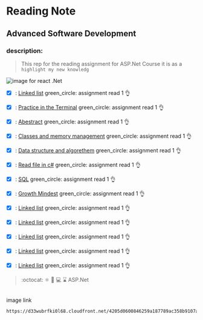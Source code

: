 # Reading Note
## Advanced Software Development
### description:
> This rep for the reading assignment for ASP.Net Course it is as a `highlight my new knowledg`

![image for react .Net](https://d33wubrfki0l68.cloudfront.net/4205d0600846259a187789ac358b9107a308d949/a4ec6/img/logo.svg)

- [x] : [Linked list](./LINKEDLIST.md) green_circle: assignment read 1   :ok_hand:
- [x] : [Practice in the Terminal](./PIT.md) green_circle: assignment read 1   :ok_hand:
- [x] : [Abestract](./ABESTRACT.md) green_circle: assignment read 1   :ok_hand:
- [x] : [Classes and memory management](./CLASSES.md) green_circle: assignment read 1   :ok_hand:
- [x] : [Data structure and algorethem](./DATASTRUCTURE.md) green_circle: assignment read 1   :ok_hand:
- [x] : [Read file in c#](./READ.md) green_circle: assignment read 1   :ok_hand:
- [x] : [SQL](./SQL/SQL.md) green_circle: assignment read 1   :ok_hand:
- [x] : [Growth Mindest](./GrowthMindset.md) green_circle: assignment read 1   :ok_hand:
- [x] : [Linked list](./LINKEDLIST.md) green_circle: assignment read 1   :ok_hand:
- [x] : [Linked list](./LINKEDLIST.md) green_circle: assignment read 1   :ok_hand:
- [x] : [Linked list](./LINKEDLIST.md) green_circle: assignment read 1   :ok_hand:
- [x] : [Linked list](./LINKEDLIST.md) green_circle: assignment read 1   :ok_hand:
- [x] : [Linked list](./LINKEDLIST.md) green_circle: assignment read 1   :ok_hand:



       
 > :octocat: :atom_symbol: :file_folder: :computer: :hourglass:  ASP.Net
<br>
image link
<br>

```diff
https://d33wubrfki0l68.cloudfront.net/4205d0600846259a187789ac358b9107a308d949/a4ec6/img/logo.svg)https://d33wubrfki0l68.cloudfront.net/4205d0600846259a187789ac358b9107a308d949/a4ec6/img/logo.svg
```



